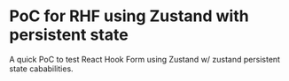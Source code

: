 # PoC for RHF using Zustand with persistent state

A quick PoC to test React Hook Form using Zustand w/ zustand persistent state cababilities.

